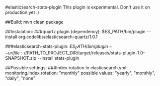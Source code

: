 #elasticsearch-stats-plugin
This plugin is experimental. Don't use it on production yet :)

##Build:
mvn clean package

##Instalation:
###quartz plugin (dependency):
$ES_PATH/bin/plugin --install org.codelibs/elasticsearch-quartz/1.0.1

###elasticsearch-stats-plugin:
$ES_PATH/bin/plugin --url file://$PATH_TO_PROJECT_DIR/target/releases/stats-plugin-1.0-SNAPSHOT.zip --install stats-plugin

##Possible settings:
###Index rotation
In elasticsearch.yml:
monitoring.index.rotation: "monthly"
possible values: "yearly", "monthly", "daily", "none"

